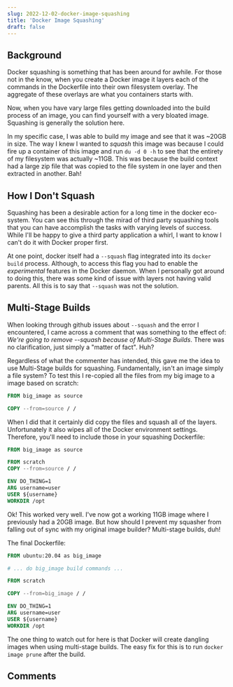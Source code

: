```yaml
---
slug: 2022-12-02-docker-image-squashing
title: 'Docker Image Squashing'
draft: false
---
```


## Background

Docker squashing is something that has been around for awhile. For those not in the know, when you create a Docker image it layers each of the commands in the Dockerfile into their own filesystem overlay. The aggregate of these overlays are what you containers starts with.

Now, when you have vary large files getting downloaded into the build process of an image, you can find yourself with a very bloated image. Squashing is generally the solution here.

<!-- truncate -->

In my specific case, I was able to build my image and see that it was ~20GB in size. The way I knew I wanted to _squash_ this image was because I could fire up a container of this image and run `du -d 0 -h` to see that the entirety of my filesystem was actually ~11GB. This was because the build context had a large zip file that was copied to the file system in one layer and then extracted in another. Bah!

## How I Don't Squash

Squashing has been a desirable action for a long time in the docker eco-system. You can see this through the mirad of third party squashing tools that you can have accomplish the tasks with varying levels of success. While I'll be happy to give a third party application a whirl, I want to know I can't do it with Docker proper first.

At one point, docker itself had a `--squash` flag integrated into its `docker build` process. Although, to access this flag you had to enable the _experimental_ features in the Docker daemon. When I personally got around to doing this, there was some kind of issue with layers not having valid parents. All this is to say that `--squash` was not the solution.

## Multi-Stage Builds

When looking through github issues about `--squash` and the error I encountered, I came across a comment that was something to the effect of: _We're going to remove --squash because of Multi-Stage Builds_. There was no clarification, just simply a "matter of fact". Huh?

Regardless of what the commenter has intended, this gave me the idea to use Multi-Stage builds for squashing. Fundamentally, isn't an image simply a file system? To test this I re-copied all the files from my big image to a image based on scratch:

```Dockerfile
FROM big_image as source

COPY --from=source / /
```

When I did that it certainly did copy the files and squash all of the layers. Unfortunately it also wipes all of the Docker environment settings. Therefore, you'll need to include those in your squashing Dockerfile:

```Dockerfile
FROM big_image as source

FROM scratch
COPY --from=source / /

ENV DO_THING=1
ARG username=user
USER ${username}
WORKDIR /opt
```

Ok! This worked very well. I've now got a working 11GB image where I previously had a 20GB image. But how should I prevent my squasher from falling out of sync with my original image builder? Multi-stage builds, duh!

The final Dockerfile:

```Dockerfile
FROM ubuntu:20.04 as big_image

# ... do big_image build commands ...

FROM scratch

COPY --from=big_image / /

ENV DO_THING=1
ARG username=user
USER ${username}
WORKDIR /opt
```

The one thing to watch out for here is that Docker will create dangling images when using multi-stage builds. The easy fix for this is to run `docker image prune` after the build.

## Comments

<Comments />

